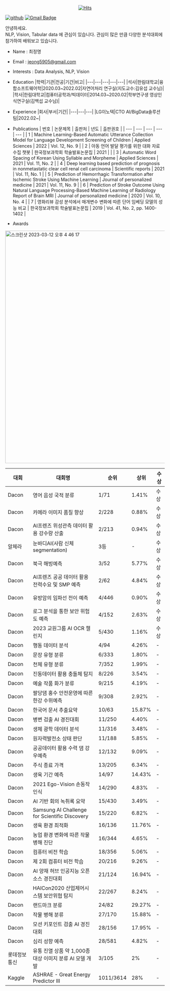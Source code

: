 <div align=center>
  
[![Hits](https://hits.seeyoufarm.com/api/count/incr/badge.svg?url=https%3A%2F%2Fgithub.com%2Fjeongmyeong)](https://github.com/jeongmyeong)

</div>

[![github](http://img.shields.io/badge/-Tech%20blog-black?style=flat-square&logo=github&link=https://github.com/jeongmyeong)](https://github.com/jeongmyeong) 
[![Gmail Badge](https://img.shields.io/badge/-Gmail-d14836?style=flat-square&logo=Gmail&logoColor=white&link=mailto:jeong5905@gmail.com)](mailto:jeong5905@gmail.com)
</div>


안녕하세요.  
NLP, Vision, Tabular data 에 관심이 있습니다. 
관심이 많은 만큼 다양한 분석대회에 참가하여 배워보고 있습니다.



- Name : 최정명  
- Email : jeong5905@gmail.com  
- Interests : Data Analysis, NLP, Vision
- Education
  |학력|기관|전공|기간|비고|
  |---|---|---|---|---|
  |석사|한림대학교|융합소프트웨어학|2020.03~2022.02|자연어처리 연구실(지도교수:김유섭 교수님)|
  |학사|한림대학교|컴퓨터공학과/빅데이터|2014.03~2020.02|학부연구생 영상인식연구실(김백섭 교수님)|

- Experience
  |회사|부서|기간|
  |---|---|---|
  |LG이노텍|CTO AI/BigData솔루션팀|2022.02~|
- Publications
  | 번호 | 논문제목 | 출판처 | 년도 | 출판권호 |
  | --- | --- | --- | --- | --- |
  | 1 | Machine Learning-Based Automatic Utterance Collection Model for Language Development Screening of Children | Applied Sciences | 2022 | Vol. 12, No. 9 |
  | 2 | 아동 언어 발달 평가를 위한 대화 자료 수집 챗봇 | 한국정보과학회 학술발표논문집 | 2021 | |
  | 3 | Automatic Word Spacing of Korean Using Syllable and Morpheme | Applied Sciences | 2021 | Vol. 11, No. 2 |
  | 4 | Deep learning based prediction of prognosis in nonmetastatic clear cell renal cell carcinoma | Scientific reports | 2021 | Vol. 11, No. 1 |
  | 5 | Prediction of Hemorrhagic Transformation after Ischemic Stroke Using Machine Learning | Journal of personalized medicine | 2021 | Vol. 11, No. 9 |
  | 6 | Prediction of Stroke Outcome Using Natural Language Processing-Based Machine Learning of Radiology Report of Brain MRI | Journal of personalized medicine | 2020 | Vol. 10, No. 4 |
  | 7 | 영화리뷰 감성 분석에서 매개변수 변화에 따른 단어 임베딩 모델의 성능 비교 | 한국정보과학회 학술발표논문집 | 2019 | Vol. 41, No. 2, pp. 1400-1402 |

- Awards
<img width="734" alt="스크린샷 2023-03-12 오후 4 46 17" src="https://user-images.githubusercontent.com/44393016/224531325-b146a8af-610e-4458-bbb7-6ec94f9dcd50.png">  

  |대회|대회명|순위|상위|수상|
  |---|------|----|----|---|
  |Dacon|영어 음성 국적 분류|1/71|1.41%|수상|
  |Dacon|카메라 이미지 품질 향상|2/228|0.88%|수상|
  |Dacon|AI프렌즈 위성관측 데이터 활용 강수량 산출|2/213|0.94%|수상|
  |알체라|눈바디AI(사람 신체 segmentation)|3등|-|수상|
  |Dacon|북극 해빙예측|3/52|5.77%|수상|
  |Dacon|AI프렌즈 공공 데이터 활용 전력수요 및 SMP 예측|2/62|4.84%|수상|
  |Dacon|유방암의 임파선 전이 예측|4/446|0.90%|수상|
  |Dacon|로그 분석을 통한 보안 위험도 예측|4/152|2.63%|수상|
  |Dacon|2023 교원그룹 AI OCR 챌린지|5/430|1.16%|수상|
  |Dacon|행동 데이터 분석|4/94|4.26%|-|
  |Dacon|문장 유형 분류|6/333|1.80%|-|
  |Dacon|천체 유형 분류|7/352|1.99%|-|
  |Dacon|진동데이터 활용 충돌체 탐지|8/226|3.54%|-|
  |Dacon|예술 작품 화가 분류|9/215|4.19%|-|
  |Dacon|팔당댐 홍수 안전운영에 따른 한강 수위예측|9/308|2.92%|-|
  |Dacon|한국어 문서 추출요약|10/63|15.87%|-|
  |Dacon|병변 검출 AI 경진대회|11/250|4.40%|-|
  |Dacon|생체 광학 데이터 분석|11/316|3.48%|-|
  |Dacon|원자력발전소 상태 판단 |11/188|5.85%|-|
  |Dacon|공공데이터 활용 수력 댐 강우예측|12/132|9.09%|-|
  |Dacon|주식 종료 가격|13/205|6.34%|-|
  |Dacon|생육 기간 예측|14/97|14.43%|-|
  |Dacon|2021 Ego-Vision 손동작 인식|14/290|4.83%|-|
  |Dacon|AI 기반 회의 녹취록 요약|15/430|3.49%|-|
  |Dacon|Samsung AI Challenge for Scientific Discovery|15/220|6.82%|-|
  |Dacon|생육 환경 최적화|16/136|11.76%|-|
  |Dacon|농업 환경 변화에 따른 작물 병해 진단|16/344|4.65%|-|
  |Dacon|컴퓨터 비전 학습|18/356|5.06%|-|
  |Dacon|제 2회 컴퓨터 비전 학습|20/216|9.26%|-|
  |Dacon|AI 양재 허브 인공지능 오픈소스 경진대회|21/124|16.94%|-|
  |Dacon|HAICon2020 산업제어시스템 보안위협 탐지|22/267|8.24%|-|
  |Dacon|랜드마크 분류|24/82|29.27%|-|
  |Dacon|작물 병해 분류|27/170|15.88%|-|
  |Dacon|모션 키포인트 검출 AI 경진대회|28/156|17.95%|-|
  |Dacon|심리 성향 예측|28/581|4.82%|-|
  |롯데정보통신|유통 진열 상품 약 1,000종 대상 이미지 분류 AI 모델 개발|3/105|2%|-|
  |Kaggle|ASHRAE - Great Energy Predictor III|1011/3614|28%|-|
